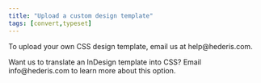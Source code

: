 ```yaml
---
title: "Upload a custom design template"
tags: [convert,typeset]
---
```

 
<html><body><section data-type="chapter" class="hsecchapter" data-hederis-type="hsecchapter" id="custom-design-templates" data-pi-attrs="id: custom-design-templates; data-tags: convert,typeset;" role="doc-chapter" data-tags="convert,typeset" data-author-name=" " data-book-title=" " title="Upload a custom design template"><p class="hblkp" data-hederis-type="hblkp" id="plEYctEoB">To upload your own CSS design template, email us at help@hederis.com.</p><p class="hblkp" data-hederis-type="hblkp" id="pzbFtFmMb">Want us to translate an InDesign template into CSS? Email info@hederis.com to learn more about this option.</p></section></body></html>
